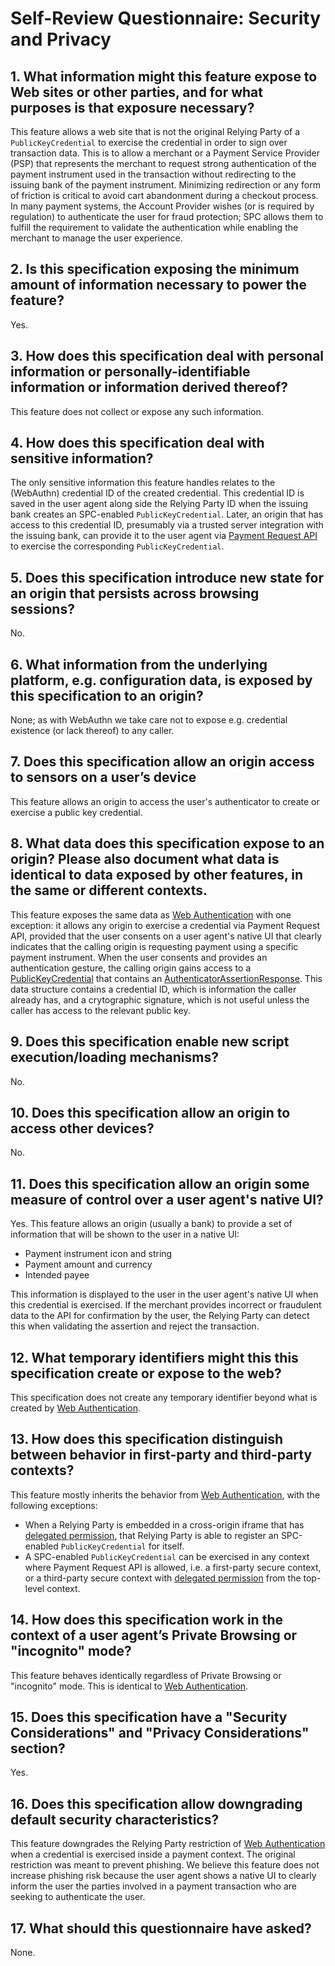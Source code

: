 # Self-Review Questionnaire: Security and Privacy

## 1. What information might this feature expose to Web sites or other parties, and for what purposes is that exposure necessary?

This feature allows a web site that is not the original Relying Party of a
`PublicKeyCredential` to exercise the credential in order to sign over
transaction data. This is to allow a merchant or a Payment Service Provider
(PSP) that represents the merchant to request strong authentication of the
payment instrument used in the transaction without redirecting to the issuing
bank of the payment instrument. Minimizing redirection or any form of friction
is critical to avoid cart abandonment during a checkout process. In many
payment systems, the Account Provider wishes (or is required by regulation) to
authenticate the user for fraud protection; SPC allows them to fulfill the
requirement to validate the authentication while enabling the merchant to
manage the user experience.

## 2. Is this specification exposing the minimum amount of information necessary to power the feature?

Yes.

## 3. How does this specification deal with personal information or personally-identifiable information or information derived thereof?

This feature does not collect or expose any such information.

## 4. How does this specification deal with sensitive information?

The only sensitive information this feature handles relates to the (WebAuthn)
credential ID of the created credential. This credential ID is saved in the
user agent along side the Relying Party ID when the issuing bank creates an
SPC-enabled `PublicKeyCredential`. Later, an origin that has access to this
credential ID, presumably via a trusted server integration with the issuing
bank, can provide it to the user agent via [Payment Request API] to exercise
the corresponding `PublicKeyCredential`.

## 5. Does this specification introduce new state for an origin that persists across browsing sessions?

No.

## 6. What information from the underlying platform, e.g. configuration data, is exposed by this specification to an origin?

None; as with WebAuthn we take care not to expose e.g. credential existence (or
lack thereof) to any caller.

## 7. Does this specification allow an origin access to sensors on a user’s device

This feature allows an origin to access the user's authenticator to create or
exercise a public key credential.

## 8. What data does this specification expose to an origin?  Please also document what data is identical to data exposed by other features, in the same or different contexts.

This feature exposes the same data as [Web Authentication] with one exception:
it allows any origin to exercise a credential via Payment Request API, provided
that the user consents on a user agent's native UI that clearly indicates that
the calling origin is requesting payment using a specific payment instrument.
When the user consents and provides an authentication gesture, the calling
origin gains access to a [PublicKeyCredential] that contains an
[AuthenticatorAssertionResponse]. This data structure contains a credential ID,
which is information the caller already has, and a crytographic signature, which
is not useful unless the caller has access to the relevant public key.

## 9. Does this specification enable new script execution/loading mechanisms?

No.

## 10. Does this specification allow an origin to access other devices?

No.

## 11. Does this specification allow an origin some measure of control over a user agent's native UI?

Yes. This feature allows an origin (usually a bank) to provide a set of
information that will be shown to the user in a native UI:

* Payment instrument icon and string
* Payment amount and currency
* Intended payee

This information is displayed to the user in the user agent's native UI when
this credential is exercised. If the merchant provides incorrect or fraudulent
data to the API for confirmation by the user, the Relying Party can detect this
when validating the assertion and reject the transaction.

## 12. What temporary identifiers might this this specification create or expose to the web?

This specification does not create any temporary identifier beyond what is
created by [Web Authentication].

## 13. How does this specification distinguish between behavior in first-party and third-party contexts?

This feature mostly inherits the behavior from [Web Authentication], with the
following exceptions:

- When a Relying Party is embedded in a cross-origin iframe that has [delegated
  permission], that Relying Party is able to register an SPC-enabled
  `PublicKeyCredential` for itself.
- A SPC-enabled `PublicKeyCredential` can be exercised in any context where
  Payment Request API is allowed, i.e. a first-party secure context, or a
  third-party secure context with [delegated permission] from the top-level
  context.

[delegated permission]: https://w3c.github.io/payment-request/#permissions-policy

## 14. How does this specification work in the context of a user agent’s Private Browsing or "incognito" mode?

This feature behaves identically regardless of Private Browsing or "incognito"
mode. This is identical to [Web Authentication].

## 15. Does this specification have a "Security Considerations" and "Privacy Considerations" section?

Yes.

## 16. Does this specification allow downgrading default security characteristics?

This feature downgrades the Relying Party restriction of [Web Authentication]
when a credential is exercised inside a payment context. The original
restriction was meant to prevent phishing. We believe this feature does not
increase phishing risk because the user agent shows a native UI to clearly
inform the user the parties involved in a payment transaction who are seeking to
authenticate the user.

## 17. What should this questionnaire have asked?

None.

[Payment Request API]: https://w3c.github.io/payment-request
[PublicKeyCredential]: https://www.w3.org/TR/webauthn/#iface-pkcredential
[AuthenticatorAssertionResponse]: https://www.w3.org/TR/webauthn/#authenticatorassertionresponse
[Web Authentication]: https://www.w3.org/TR/webauthn
